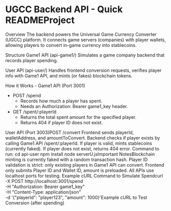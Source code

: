 # UGCC Backend API - Quick READMEProject 
Overview
The backend powers the Universal Game Currency Converter (UGCC) platform.
It connects game servers (companies) with player wallets, allowing players to convert in-game currency into stablecoins.

Structure
Game1 API (api-game1/)
Simulates a game company backend that records player spending.

User API (api-user/)
Handles frontend conversion requests, verifies player info with Game1 API, and mints (or fakes) blockchain tokens.

How it Works - Game1 API (Port 3001)
- POST /spend
  - Records how much a player has spent.
  - Needs an Authorization: Bearer game1_key header.
- GET /spent/:playerId
  - Returns the total spent amount for the specified player.
  - Returns 404 if player ID does not exist.

User API (Port 3003)POST /convert
Frontend sends playerId, walletAddress, and amountToConvert.
Backend checks if player exists by calling Game1 API /spent/:playerId.
If player is valid, mints stablecoins (currently faked).
If player does not exist, returns 404 error.
Command to run:
cd api-user
npm install
node serverU.jsImportant NotesBlockchain minting is currently faked with a random transaction hash.
Player ID validation is strict: only existing players in Game1 API can convert.
Frontend only submits Player ID and Wallet ID, amount is preloaded.
All APIs use localhost ports for testing.
Example cURL Command to Simulate Spendcurl -X POST http://localhost:3001/spend \
  -H "Authorization: Bearer game1_key" \
  -H "Content-Type: application/json" \
  -d '{"playerId": "player123", "amount": 1000}'Example cURL to Test Conversion (after spending)
